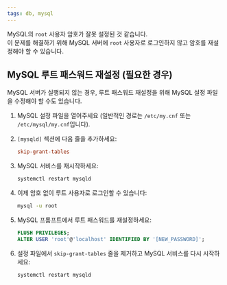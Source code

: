 ```yaml
---
tags: db, mysql
---
```


MySQL의 `root` 사용자 암호가 잘못 설정된 것 같습니다.   
이 문제를 해결하기 위해 MySQL 서버에 `root` 사용자로 로그인하지 않고 암호를 재설정해야 할 수 있습니다.

## MySQL 루트 패스워드 재설정 (필요한 경우)

MySQL 서버가 실행되지 않는 경우, 루트 패스워드 재설정을 위해 MySQL 설정 파일을 수정해야 할 수도 있습니다.

1. MySQL 설정 파일을 열어주세요 (일반적인 경로는 `/etc/my.cnf` 또는 `/etc/mysql/my.cnf`입니다).
2. `[mysqld]` 섹션에 다음 줄을 추가하세요:

   ```ini
   skip-grant-tables
   ```

3. MySQL 서비스를 재시작하세요:

   ```bash
   systemctl restart mysqld
   ```

4. 이제 암호 없이 루트 사용자로 로그인할 수 있습니다:

   ```bash
   mysql -u root
   ```

5. MySQL 프롬프트에서 루트 패스워드를 재설정하세요:

   ```sql
   FLUSH PRIVILEGES;
   ALTER USER 'root'@'localhost' IDENTIFIED BY '[NEW_PASSWORD]';
   ```

6. 설정 파일에서 `skip-grant-tables` 줄을 제거하고 MySQL 서비스를 다시 시작하세요:

   ```bash
   systemctl restart mysqld
   ```

